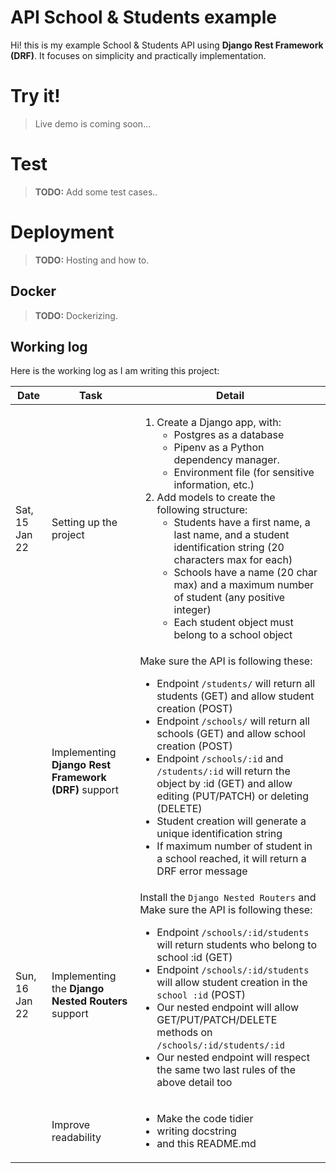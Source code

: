 # API School & Students example

Hi! this is my example School & Students API using **Django Rest Framework (DRF)**.
It focuses on simplicity and practically implementation.

# Try it!

> Live demo is coming soon...

# Test
> **TODO:** Add some test cases..

# Deployment

> **TODO:** Hosting and how to.

## Docker

> **TODO:** Dockerizing.


## Working log

Here is the working log as I am writing this project:

|  Date  |    Task       |    Detail             |
|-----------|----------------------|-------------------|
|Sat, 15 Jan 22|  Setting up the project   | <ol><li>Create a Django app, with:<ul><li>Postgres as a database</li> <li>Pipenv as a Python dependency manager.</li> <li>Environment file (for sensitive information, etc.)</li> </li></ul><li>Add models to create the following structure: <ul><li> Students have a first name, a last name, and a student identification string (20 characters max for each)</li> <li>Schools have a name (20 char max) and a maximum number of student (any positive integer)</li> <li>Each student object must belong to a school object</li> </li></ul></li><ol>    |
|      | Implementing **Django Rest Framework (DRF)** support  |Make sure the API is following these:<br><ul><li>Endpoint `/students/` will return all students (GET) and allow student creation (POST)</li> <li>Endpoint `/schools/` will return all schools (GET) and allow school creation (POST) </li> <li> Endpoint `/schools/:id` and `/students/:id` will return the object by :id (GET) and allow editing (PUT/PATCH) or deleting (DELETE) </li> <li>Student creation will generate a unique identification string </li> <li>If maximum number of student in a school reached, it will return a DRF error message</li></ul>      |
|Sun, 16 Jan 22          | Implementing the **Django Nested Routers** support            | Install the `Django Nested Routers` and Make sure the API is following these:<br><ul><li>Endpoint `/schools/:id/students` will return students who belong to school :id (GET)</li> <li>Endpoint `/schools/:id/students` will allow student creation in the `school :id` (POST)</li> <li> Our nested endpoint will allow GET/PUT/PATCH/DELETE methods on `/schools/:id/students/:id`</li> <li>Our nested endpoint will respect the same two last rules of the above detail too</li></ul>           |
|          |Improve readability | <ul><li>Make the code tidier</li> <li> writing docstring</li> <li>and this README.md</li></ul>|
